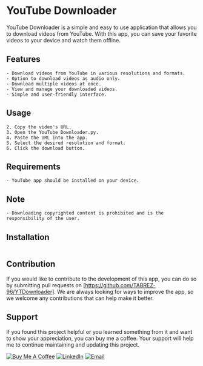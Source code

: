 
# YouTube Downloader

YouTube Downloader is a simple and easy to use application that allows you to download videos from YouTube. With this app, you can save your favorite videos to your device and watch them offline. 

## Features
```
- Download videos from YouTube in various resolutions and formats.
- Option to download videos as audio only.
- Download multiple videos at once.
- View and manage your downloaded videos.
- Simple and user-friendly interface.
```

## Usage

```1. Search for a video on YouTube.
2. Copy the video's URL.
3. Open the YouTube Downloader.py.
4. Paste the URL into the app.
5. Select the desired resolution and format.
6. Click the download button.
```

## Requirements

```- Internet connection.
- YouTube app should be installed on your device.
```

## Note

```- This app is not affiliated with or endorsed by YouTube.
- Downloading copyrighted content is prohibited and is the responsibility of the user.
```

## Installation
 ```Pip Install pytube
 ```



## Contribution
If you would like to contribute to the development of this app, you can do so by submitting pull requests on [https://github.com/TABREZ-96/YTDownloader]. We are always looking for ways to improve the app, so we welcome any contributions that can help make it better.

## Support 

If you found this project helpful or you learned something from it and want to show your appreciation, you can buy me a coffee. Your support will help me to continue maintaining and updating this project.

[![Buy Me A Coffee](https://www.buymeacoffee.com/assets/img/custom_images/orange_img.png)](https://www.buymeacoffee.com/TABREZx96)
[![LinkedIn](https://img.shields.io/badge/LinkedIn-0077B5?style=for-the-badge&logo=linkedin&logoColor=white)](https://www.linkedin.com/in/tabrez-sayed-b661641b8/)
[![Email](https://img.shields.io/badge/Gmail-D14836?style=for-the-badge&logo=gmail&logoColor=white)](mailto:tabrez78546@gmail.com)

